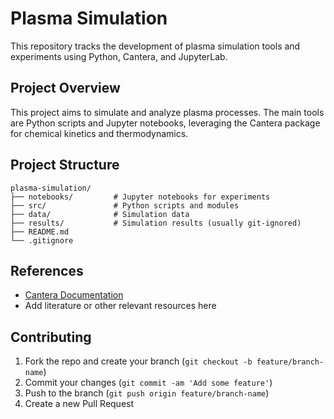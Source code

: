 # Plasma Simulation

This repository tracks the development of plasma simulation tools and experiments using Python, Cantera, and JupyterLab.

## Project Overview

This project aims to simulate and analyze plasma processes. The main tools are Python scripts and Jupyter notebooks, leveraging the Cantera package for chemical kinetics and thermodynamics.


## Project Structure

```
plasma-simulation/
├── notebooks/         # Jupyter notebooks for experiments
├── src/               # Python scripts and modules
├── data/              # Simulation data
├── results/           # Simulation results (usually git-ignored)
├── README.md
└── .gitignore
```

## References

- [Cantera Documentation](https://cantera.org/documentation/docs-2.5/sphinx/html/index.html)
- Add literature or other relevant resources here

## Contributing

1. Fork the repo and create your branch (`git checkout -b feature/branch-name`)
2. Commit your changes (`git commit -am 'Add some feature'`)
3. Push to the branch (`git push origin feature/branch-name`)
4. Create a new Pull Request
